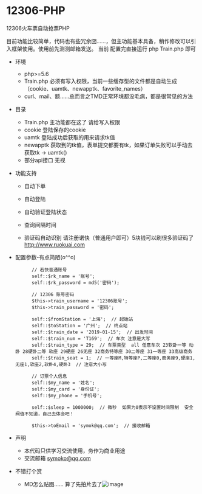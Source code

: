 # 12306-PHP
12306火车票自动抢票PHP

目前功能比较简单，代码也有些冗余囧……，但主功能基本具备，稍作修改可以引入框架使用。使用前先测测邮箱发送。
当前 配置完直接运行 php Train.php 即可

   - 环境
        - php>=5.6
        - Train.php 必须有写入权限，当前一些缓存型的文件都是自动生成（cookie、uamtk、newapptk、favorite_names）
        - curl、mail、额……总而言之TMD正常环境都没毛病，都是很常见的方法
   - 目录
        - Train.php 主功能都在这了  请给写入权限
        - cookie 登陆保存的cookie
        - uamtk 登陆成功后获取的用来请求tk值
        - newapptk 获取到的tk值，表单提交都要有tk，如果订单失败可以手动去获取tk -> uamtk()
        - 部分api接口 无视
           
   - 功能支持
        - 自动下单
        - 自动登陆
        - 自动验证登陆状态
        - 查询间隔时间
           
       - 验证码自动识别 请注册诺快（普通用户即可）5块钱可以刷很多验证码了 http://www.ruokuai.com
       
   - 配置参数-有点简陋(o^^o)
       
               // 若快普通账号
               self::$rk_name = '账号';
               self::$rk_password = md5('密码');
       
               // 12306 账号密码
               $this->train_username = '12306账号';
               $this->train_password = '密码';
       
               self::$fromStation = '上海';  // 起始站
               self::$toStation = '广州';  // 终点站
               self::$train_date = '2019-01-15';  // 出发时间
               self::$train_num = 'T169';  // 车次 注意是大写
               self::$train_type = 29;  // 车票类型  all 任意车次 23软卧一等 动卧 28硬卧二等 软座 29硬座 26无座 32商务特等座 30二等座 31一等座 33高级商务
               self::$train_seat = 1;  // 一等座M,特等座P,二等座0,商务座9,硬座1,无座1,软座2,软卧4,硬卧3  // 注意大小写
       
               // 订票个人信息
               self::$my_name = '姓名';
               self::$my_card = '身份证';
               self::$my_phone = '手机号';
       
               self::$sleep = 1000000;  // 微秒  如果为0表示不设置时间限制  安全阀值不知道，自己去体会吧！
       
               $this->toEmail = 'symok@qq.com';  // 接收邮箱
     
   - 声明
        - 本代码只供学习交流使用，务作为商业用途
        - 交流邮箱 symoko@qq.com
           
   - 不错打个赏
        - MD怎么贴图…… 算了先拍片去了![image](https://s2.ax1x.com/2019/01/13/FvrI7d.jpg)
